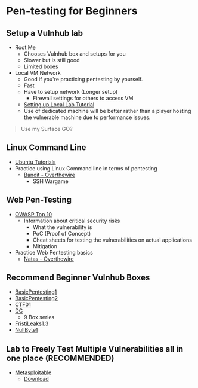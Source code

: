 # Pen-testing for Beginners

## Setup a Vulnhub lab

- Root Me
    - Chooses Vulnhub box and setups for you
    - Slower but is still good
    - Limited boxes
- Local VM Network
    - Good if you're practicing pentesting by yourself.
    - Fast
    - Have to setup network (Longer setup)
        - Firewall settings for others to access VM
    - [Setting up Local Lab Tutorial](https://www.vulnhub.com/lab/software/vm/)
    - Use of dedicated machine will be better rather than a player hosting the vulnerable machine due to performance issues.

> Use my Surface GO?

## Linux Command Line

- [Ubuntu Tutorials](https://ubuntu.com/tutorials/command-line-for-beginners#1-overview)
- Practice using Linux Command line in terms of pentesting
    - [Bandit - Overthewire](https://overthewire.org/wargames/bandit/)
        - SSH Wargame

## Web Pen-Testing

- [OWASP Top 10](https://owasp.org/www-project-top-ten/)
    - Information about critical security risks
        - What the vulnerability is
        - PoC (Proof of Concept)
        - Cheat sheets for testing the vulnerabilities on actual applications
        - Mitigation
- Practice Web Pentesting basics
    - [Natas - Overthewire](https://overthewire.org/wargames/natas/)

## Recommend Beginner Vulnhub Boxes

- [BasicPentesting1](https://www.vulnhub.com/entry/basic-pentesting-1,216/)
- [BasicPentesting2](https://www.vulnhub.com/entry/basic-pentesting-2,241/)
- [CTF01](https://www.vulnhub.com/entry/jis-ctf-vulnupload,228/)
- [DC](https://www.vulnhub.com/series/dc,199/)
    - 9 Box series
- [FristiLeaks1.3](https://www.vulnhub.com/series/fristileaks,71/)
- [NullByte1](https://www.vulnhub.com/entry/nullbyte-1,126/)

## Lab to Freely Test Multiple Vulnerabilities all in one place (RECOMMENDED)

- [Metasploitable](https://www.offensive-security.com/metasploit-unleashed/requirements/)
    - [Download](https://sourceforge.net/projects/metasploitable/files/Metasploitable2/)
